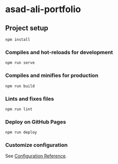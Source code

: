 # asad-ali-portfolio

## Project setup

```
npm install
```

### Compiles and hot-reloads for development

```
npm run serve
```

### Compiles and minifies for production

```
npm run build
```

### Lints and fixes files

```
npm run lint
```

### Deploy on GitHub Pages

```
npm run deploy
```

### Customize configuration

See [Configuration Reference](https://cli.vuejs.org/config/).
